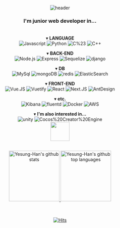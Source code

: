 

<div align=center>
  
  ![header](https://capsule-render.vercel.app/api?type=Waving&color=gradient&height=200&section=header&text=Hi%20there%20👋!&desc=Yesung-Han🧑‍💻's%20GitHub%20Page&fontSize=45&fontAlign=83&fontAlignY=32&descAlign=81&&descAlignY=52)

</div>

<div align=center>
  
  ### I'm junior web developer in...<br /><br />
  
▾ **LANGUAGE** <br />
![Javascript](https://img.shields.io/badge/JavaScript-black?logo=Javascript)
![Python](https://img.shields.io/badge/Python-black?logo=Python)
![C%23](https://img.shields.io/badge/C%23-black)
![C++](https://img.shields.io/badge/C%2B%2B-black)

▾ **BACK-END** <br />
![Node.js](https://img.shields.io/badge/Node.js-black?logo=node.js)
![Express](https://img.shields.io/badge/Express-black?logo=express)
![Sequelize](https://img.shields.io/badge/Sequelize-black?logo=Sequelize)
![django](https://img.shields.io/badge/django-black?logo=django)

▾ **DB** <br />
![MySql](https://img.shields.io/badge/MySQL-black?logo=mysql)
![mongoDB](https://img.shields.io/badge/mongoDB-black?logo=mongoDB)
![redis](https://img.shields.io/badge/redis-black?logo=redis)
![ElasticSearch](https://img.shields.io/badge/ElasticSearch-black?logo=ElasticSearch)
  
▾ **FRONT-END** <br />
![Vue.JS](https://img.shields.io/badge/Vue.JS-black?logo=Vue.JS)
![Vuetify](https://img.shields.io/badge/Vuetify-black?logo=Vuetify)
![React](https://img.shields.io/badge/React-black?logo=react)
![Next.JS](https://img.shields.io/badge/Next.JS-black?logo=Next.JS)
![AntDesign](https://img.shields.io/badge/AntDesign-black?logo=AntDesign)
  
▾ **etc.** <br />
![Kibana](https://img.shields.io/badge/Kibana-black?logo=Kibana)
![fluentd](https://img.shields.io/badge/fluentd-black?logo=fluentd)
![Docker](https://img.shields.io/badge/Docker-black?logo=Docker)
![AWS](https://img.shields.io/badge/AWS-black?logo=Amazon)
  
▾ **I'm also interested in...** <br />
![unity](https://img.shields.io/badge/unity-black?logo=unity)
![Cocos%20Creator%20Engine](https://img.shields.io/badge/Cocos%20Creator%20Engine-black?logo=Cocos%20Creator%20Engine)
<br />
<a href="https://play.google.com/store/apps/details?id=com.RocketNo9.TetTetBlock" alt="TetTetBlock">
  <img src="https://play-lh.googleusercontent.com/VJvsB0TOlCaWsJlXcbRqJWGlF_NYjow8Ui6JVrYvN9R38TxHi3OrSo8_QStUOZbxLRhk=w480-h960-rw" width="60" height="60" />
</a>
<br />
<br />

</div>
  
<div align=center>

<a href="https://github.com/simdaesoo">
  <img height="160em" src="https://github-readme-stats.vercel.app/api?username=Yesung-Han&show_icons=true&theme=radical" alt="Yesung-Han's github stats" />
  <img height="160em" src="https://github-readme-stats.vercel.app/api/top-langs/?username=Yesung-Han&layout=compact&show_icons=true&theme=radical" alt="Yesung-Han's github top languages" />
</a>
  
</div>

<br/>
<br/>

<div align=center>
  
  [![Hits](https://hits.seeyoufarm.com/api/count/incr/badge.svg?url=https%3A%2F%2Fgithub.com%2FYesung-Han&count_bg=%2379C83D&title_bg=%23555555&icon=&icon_color=%23E7E7E7&title=hits&edge_flat=false)](https://hits.seeyoufarm.com)

</div>
